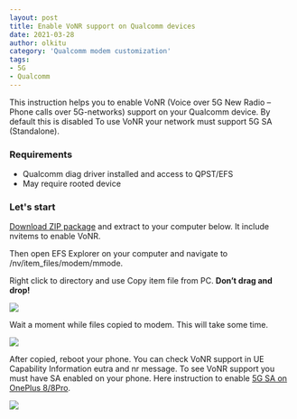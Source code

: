 ```yaml
---
layout: post
title: Enable VoNR support on Qualcomm devices
date: 2021-03-28
author: olkitu
category: 'Qualcomm modem customization'
tags:
- 5G
- Qualcomm
---
```


This instruction helps you to enable VoNR (Voice over 5G New Radio – Phone calls over 5G-networks) support on your Qualcomm device. By default this is disabled To use VoNR your network must support 5G SA (Standalone).

<!-- more -->

### Requirements

* Qualcomm diag driver installed and access to QPST/EFS
* May require rooted device

### Let's start

[Download ZIP package](https://mt-tech.fi/wp-content/uploads/2021/03/nr5g_full_voice_support.zip) and extract to your computer below. It include nvitems to enable VoNR.

Then open EFS Explorer on your computer and navigate to /nv/item_files/modem/mmode.

Right click to directory and use Copy item file from PC. **Don’t drag and drop!**

<img class="img-fluid" src="/images/2021-03-28-enable-vonr-support-on-qualcomm-devices/image-2.png">

Wait a moment while files copied to modem. This will take some time.

<img class="img-fluid" src="/images/2021-03-28-enable-vonr-support-on-qualcomm-devices/image-3.png">

After copied, reboot your phone. You can check VoNR support in UE Capability Information eutra and nr message. To see VoNR support you must have SA enabled on your phone. Here instruction to enable [5G SA on OnePlus 8/8Pro](https://mt-tech.fi/en/modify-oneplus-7-pro-5g-8-and-8-pro-nr-lte-a-band-combos/#Enable_5G_SA_Standalone_in_Android_11).

<img class="img-fluid" src="/images/2021-03-28-enable-vonr-support-on-qualcomm-devices/image-4.png">
